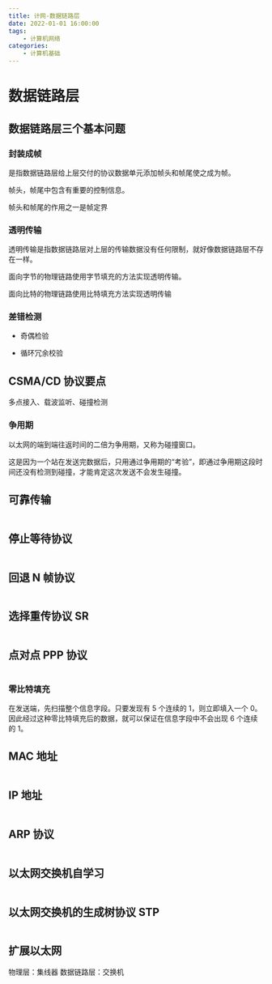 ```yaml
---
title: 计网-数据链路层
date: 2022-01-01 16:00:00
tags: 
	- 计算机网络
categories: 
	- 计算机基础
---
```


# 数据链路层

## 数据链路层三个基本问题

### 封装成帧

是指数据链路层给上层交付的协议数据单元添加帧头和帧尾使之成为帧。

帧头，帧尾中包含有重要的控制信息。

帧头和帧尾的作用之一是帧定界

### 透明传输

透明传输是指数据链路层对上层的传输数据没有任何限制，就好像数据链路层不存在一样。

面向字节的物理链路使用字节填充的方法实现透明传输。

面向比特的物理链路使用比特填充方法实现透明传输

### 差错检测

- 奇偶检验

- 循环冗余校验
  <img :src="$withBase('/computer/007.png')"></img>
  <img :src="$withBase('/computer/009.png')"></img>

## CSMA/CD 协议要点

多点接入、载波监听、碰撞检测

### 争用期

以太网的端到端往返时间的二倍为争用期，又称为碰撞窗口。

这是因为一个站在发送完数据后，只用通过争用期的“考验”，即通过争用期这段时间还没有检测到碰撞，才能肯定这次发送不会发生碰撞。
<img :src="$withBase('/computer/008.png')"></img>

## 可靠传输

<img :src="$withBase('/computer/010.png')"></img>

## 停止等待协议

<img :src="$withBase('/computer/011.png')"></img>

## 回退 N 帧协议

<img :src="$withBase('/computer/012.png')"></img>

## 选择重传协议 SR

<img :src="$withBase('/computer/013.png')"></img>

## 点对点 PPP 协议

<img :src="$withBase('/computer/014.png')"></img>

### 零比特填充

在发送端，先扫描整个信息字段。只要发现有 5 个连续的 1，则立即填入一个 0。因此经过这种零比特填充后的数据，就可以保证在信息字段中不会出现 6 个连续的 1。
<img :src="$withBase('/computer/015.png')"></img>

## MAC 地址

<img :src="$withBase('/computer/016.png')"></img>

## IP 地址

<img :src="$withBase('/computer/017.png')"></img>

## ARP 协议

<img :src="$withBase('/computer/018.png')"></img>

## 以太网交换机自学习

<img :src="$withBase('/computer/019.png')"></img>

## 以太网交换机的生成树协议 STP

<img :src="$withBase('/computer/020.png')"></img>
## 扩展以太网
物理层：集线器
数据链路层：交换机